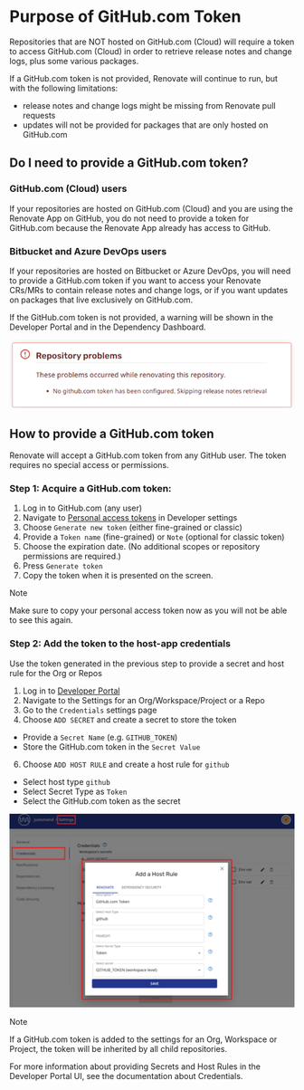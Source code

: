 # Purpose of GitHub.com Token

Repositories that are NOT hosted on GitHub.com (Cloud) will require a token to access GitHub.com (Cloud) in order to retrieve release notes and change logs, plus some various packages.

If a GitHub.com token is not provided, Renovate will continue to run, but with the following limitations:

* release notes and change logs might be missing from Renovate pull requests
* updates will not be provided for packages that are only hosted on GitHub.com

## Do I need to provide a GitHub.com token?

### GitHub.com (Cloud) users

If your repositories are hosted on GitHub.com (Cloud) and you are using the Renovate App on GitHub, you do not need to provide a token for GitHub.com because the Renovate App already has access to GitHub.

### Bitbucket and Azure DevOps users

If your repositories are hosted on Bitbucket or Azure DevOps, you will need to provide a GitHub.com token if you want to access your Renovate CRs/MRs to contain release notes and change logs, or if you want updates on packages that live exclusively on GitHub.com.

If the GitHub.com token is not provided, a warning will be shown in the Developer Portal and in the Dependency Dashboard.

![Portal warning about GitHub.com](../assets/images/github-token-warning.png)

## How to provide a GitHub.com token

Renovate will accept a GitHub.com token from any GitHub user.
The token requires no special access or permissions.

### Step 1: Acquire a GitHub.com token:

1. Log in to GitHub.com (any user)
2. Navigate to [Personal access tokens](https://github.com/settings/tokens) in Developer settings
3. Choose `Generate new token` (either fine-grained or classic)
4. Provide a `Token name` (fine-grained) or `Note` (optional for classic token)
5. Choose the expiration date. (No additional scopes or repository permissions are required.)
6. Press `Generate token`
7. Copy the token when it is presented on the screen.

> [!NOTE]
>
> Make sure to copy your personal access token now as you will not be able to see this again.

### Step 2: Add the token to the host-app credentials

Use the token generated in the previous step to provide a secret and host rule for the Org or Repos

1. Log in to [Developer Portal](https://developer.mend.io/)
2. Navigate to the Settings for an Org/Workspace/Project or a Repo
3. Go to the `Credentials` settings page
4. Choose `ADD SECRET` and create a secret to store the token
- Provide a `Secret Name` (e.g. `GITHUB_TOKEN`)
- Store the GitHub.com token in the `Secret Value`
6. Choose `ADD HOST RULE` and create a host rule for `github`
- Select host type `github`
- Select Secret Type as `Token`
- Select the GitHub.com token as the secret

![Add a Host Rule UI](../assets/images/add-github-token-host-rule.png)

> [!NOTE]
>
> If a GitHub.com token is added to the settings for an Org, Workspace or Project, the token will be inherited by all child repositories.

For more information about providing Secrets and Host Rules in the Developer Portal UI, see the documentation about Credentials.
